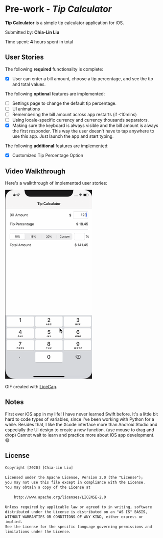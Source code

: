 # Pre-work - *Tip Calculator*

**Tip Calculator** is a simple tip calculator application for iOS.

Submitted by: **Chia-Lin Liu**

Time spent: **4** hours spent in total

## User Stories

The following **required** functionality is complete:

* [x] User can enter a bill amount, choose a tip percentage, and see the tip and total values.

The following **optional** features are implemented:
* [ ] Settings page to change the default tip percentage.
* [ ] UI animations
* [ ] Remembering the bill amount across app restarts (if <10mins)
* [ ] Using locale-specific currency and currency thousands separators.
* [x] Making sure the keyboard is always visible and the bill amount is always the first responder. This way the user doesn't have to tap anywhere to use this app. Just launch the app and start typing.

The following **additional** features are implemented:

- [x] Customized Tip Percentage Option

## Video Walkthrough 

Here's a walkthrough of implemented user stories:

![WalkThrough](walkthru_tipCalculator.gif)

GIF created with [LiceCap](http://www.cockos.com/licecap/).

## Notes

First ever iOS app in my life! I have never learned Swift before. 
It's a little bit hard to code types of variables, since I've been working with Python for a while.
Besides that, I like the Xcode interface more than Android Studio and especially the UI design to create a new function. (use mouse to drag and drop)
Cannot wait to learn and practice more about iOS app development. :smile:

## License

    Copyright [2020] [Chia-Lin Liu]

    Licensed under the Apache License, Version 2.0 (the "License");
    you may not use this file except in compliance with the License.
    You may obtain a copy of the License at

        http://www.apache.org/licenses/LICENSE-2.0

    Unless required by applicable law or agreed to in writing, software
    distributed under the License is distributed on an "AS IS" BASIS,
    WITHOUT WARRANTIES OR CONDITIONS OF ANY KIND, either express or implied.
    See the License for the specific language governing permissions and
    limitations under the License.
